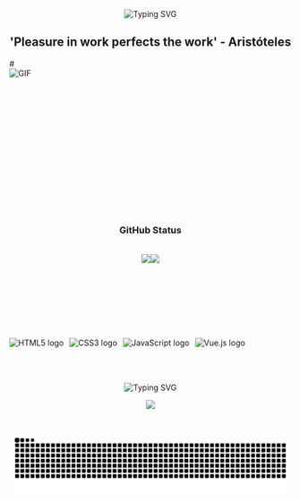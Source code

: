 <div align="center">
   <img src="https://readme-typing-svg.demolab.com?font=Roboto+Mono&size=24&pause=1000&color=babyblue&center=true&vCenter=true&width=435&lines=Welcome!,+I'm+Elias+Davi!" alt="Typing SVG">
</div>
<h2 text align="center"> 'Pleasure in work perfects the work' - Aristóteles</h2>
#
<div style="display: flex; align-items: center; justify-content: space-between;">
  <img align= "right" src="./src/" alt="GIF" height="240">
</div>

#

<div align="center">
  <h3> GitHub Status </h3>
  <br>
  <div style="display: flex; justify-content: center;">
    <img height="150em" src="https://github-readme-stats.vercel.app/api?username=Eliaskmi&line_height=25&show_icons=true&theme=dark">
    <img height="150em" src="https://github-readme-stats.vercel.app/api/top-langs/?username=Eliaskmi&layout=compact&theme=dark">
  </div>
   <div style="display: flex; gap: 10px; align-items: center;">
  <img src="https://cdn.jsdelivr.net/gh/devicons/devicon/icons/html5/html5-original.svg" height="40" alt="HTML5 logo">
  <img src="https://cdn.jsdelivr.net/gh/devicons/devicon/icons/css3/css3-original.svg" height="40" alt="CSS3 logo">
  <img src="https://cdn.jsdelivr.net/gh/devicons/devicon/icons/javascript/javascript-plain.svg" height="40" alt="JavaScript logo">
  <img src="https://cdn.jsdelivr.net/gh/devicons/devicon/icons/vuejs/vuejs-original.svg" height="40" alt="Vue.js logo">
</div>
</div>




#



<p align="center">
   <img src="https://readme-typing-svg.demolab.com?font=Roboto+Mono&size=24&pause=1000&color=20B2AA&center=true&vCenter=true&width=435&lines=Visit+Counter" alt="Typing SVG">
</p>
<p align="center">
   <img src="https://profile-counter.glitch.me/{Eliaskmi}/count.svg" /> 
</p>


#

<picture align="center">
  <source media="(prefers-color-scheme: dark)" srcset="https://raw.githubusercontent.com/carloshenriqueok/carloshenriqueok/output/github-contribution-grid-snake-dark.svg">
  <source media="(prefers-color-scheme: light)" srcset="https://raw.githubusercontent.com/carloshenriqueol/carloshenriqueok/output/github-contribution-grid-snake-dark.svg">
  <img align="center" alt="github contribution grid snake animation" src="https://raw.githubusercontent.com/carloshenriqueok/carloshenriqueok/output/github-contribution-grid-snake.svg">
</picture>

<!--
**Eliaskmi/Eliaskmi** is a ✨ _special_ ✨ repository because its `README.md` (this file) appears on your GitHub profile.

Here are some ideas to get you started:

- 🔭 I’m currently working on ...
- 🌱 I’m currently learning ...
- 👯 I’m looking to collaborate on ...
- 🤔 I’m looking for help with ...
- 💬 Ask me about ...
- 📫 How to reach me: ...
- 😄 Pronouns: ...
- ⚡ Fun fact: ...
-->
